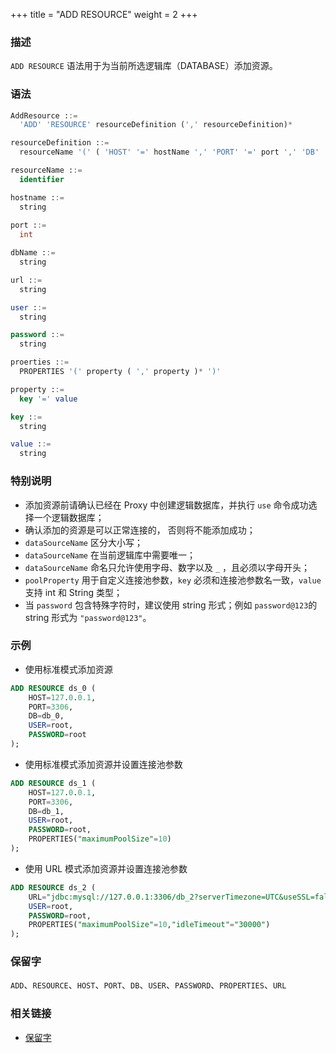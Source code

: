 +++
title = "ADD RESOURCE"
weight = 2
+++

### 描述

`ADD RESOURCE` 语法用于为当前所选逻辑库（DATABASE）添加资源。

### 语法

```sql
AddResource ::=
  'ADD' 'RESOURCE' resourceDefinition (',' resourceDefinition)*

resourceDefinition ::=
  resourceName '(' ( 'HOST' '=' hostName ',' 'PORT' '=' port ',' 'DB' '=' dbName  |  'URL' '=' url  ) ',' 'USER' '=' user (',' 'PASSWORD' '=' password )?  (',' proerties)?')'

resourceName ::=
  identifier

hostname ::=
  string
    
port ::=
  int

dbName ::=
  string

url ::=
  string

user ::=
  string

password ::=
  string

proerties ::=
  PROPERTIES '(' property ( ',' property )* ')'

property ::=
  key '=' value

key ::=
  string

value ::=
  string
```

### 特别说明

- 添加资源前请确认已经在 Proxy 中创建逻辑数据库，并执行 `use` 命令成功选择一个逻辑数据库；
- 确认添加的资源是可以正常连接的， 否则将不能添加成功；
- `dataSourceName` 区分大小写；
- `dataSourceName` 在当前逻辑库中需要唯一；
- `dataSourceName` 命名只允许使用字母、数字以及 `_` ，且必须以字母开头；
- `poolProperty` 用于自定义连接池参数，`key` 必须和连接池参数名一致，`value` 支持 int 和 String 类型；
- 当 `password` 包含特殊字符时，建议使用 string 形式；例如 `password@123`的 string 形式为 `"password@123"`。

### 示例

- 使用标准模式添加资源

```sql
ADD RESOURCE ds_0 (
    HOST=127.0.0.1,
    PORT=3306,
    DB=db_0,
    USER=root,
    PASSWORD=root
);
```

- 使用标准模式添加资源并设置连接池参数

```sql
ADD RESOURCE ds_1 (
    HOST=127.0.0.1,
    PORT=3306,
    DB=db_1,
    USER=root,
    PASSWORD=root,
    PROPERTIES("maximumPoolSize"=10)
);
```

- 使用 URL 模式添加资源并设置连接池参数

```sql
ADD RESOURCE ds_2 (
    URL="jdbc:mysql://127.0.0.1:3306/db_2?serverTimezone=UTC&useSSL=false",
    USER=root,
    PASSWORD=root,
    PROPERTIES("maximumPoolSize"=10,"idleTimeout"="30000")
);
```

### 保留字

`ADD`、`RESOURCE`、`HOST`、`PORT`、`DB`、`USER`、`PASSWORD`、`PROPERTIES`、`URL`

### 相关链接

- [保留字](/cn/reference/distsql/syntax/reserved-word/)